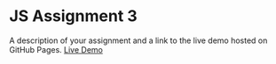 # JS Assignment 3
A description of your assignment and a link to the live demo hosted on GitHub Pages.
[Live Demo](https://gurjot017.github.io/Js-Assignment3)
